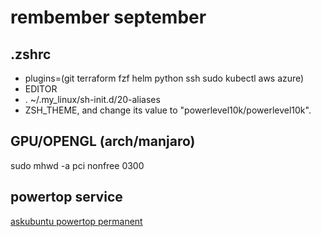 # rembember september

## .zshrc

  - plugins=(git terraform fzf helm python ssh sudo kubectl aws azure)
  - EDITOR
  - . ~/.my_linux/sh-init.d/20-aliases
  - ZSH_THEME, and change its value to "powerlevel10k/powerlevel10k".

## GPU/OPENGL (arch/manjaro)

sudo mhwd -a pci nonfree 0300

## powertop service

[askubuntu powertop permanent](https://askubuntu.com/questions/112705/how-do-i-make-powertop-changes-permanent)
